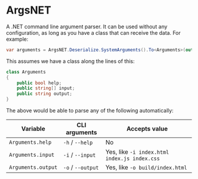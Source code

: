 # ArgsNET

 A .NET command line argument parser. It can be used without any configuration, as long as you have a class that can receive the data. For example:

```csharp
var arguments = ArgsNET.Deserialize.SystemArguments().To<Arguments>(out var errors);
```

This assumes we have a class along the lines of this:

```csharp
class Arguments
{
    public bool help;
    public string[] input;
    public string output;
}
```

The above would be able to parse any of the following automatically:

| Variable           | CLI arguments     | Accepts value                                |
| ------------------ | ----------------- | -------------------------------------------- |
| `Arguments.help`   | `-h` / `--help`   | No                                           |
| `Arguments.input`  | `-i` / `--input`  | Yes, like `-i index.html index.js index.css` |
| `Arguments.output` | `-o` / `--output` | Yes, like `-o build/index.html`              |
